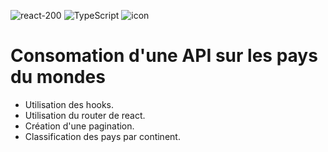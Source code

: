 ![react-200](https://user-images.githubusercontent.com/43074465/105323367-57d48900-5bca-11eb-8cc8-66723fa2e6d6.png)
![TypeScript](https://user-images.githubusercontent.com/43074465/106958667-f66bf880-6739-11eb-95fe-3e50b94a997b.png)
![icon](https://user-images.githubusercontent.com/43074465/98969194-e5329780-250e-11eb-8b4b-40c3c1edad88.png)
# Consomation d'une API sur les pays du mondes
- Utilisation des hooks.
- Utilisation du router de react.
- Création d'une pagination.
- Classification des pays par continent.


